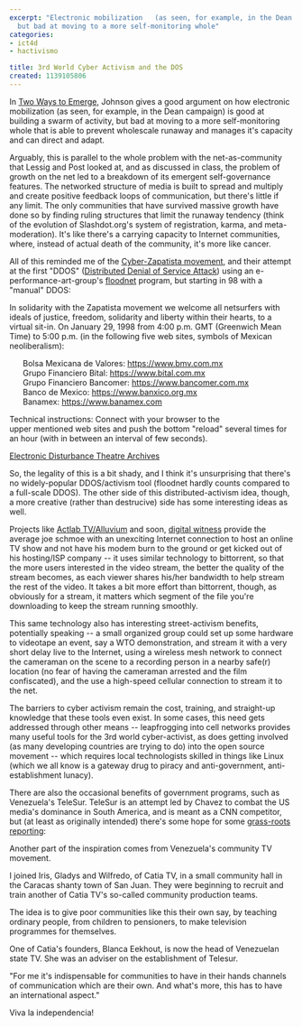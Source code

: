 ```yaml
---
excerpt: "Electronic mobilization   (as seen, for example, in the Dean campaign) is good at building a swarm of activity,
  but bad at moving to a more self-monitoring whole"
categories:
- ict4d
- hactivismo

title: 3rd World Cyber Activism and the DOS
created: 1139105806
---
```

<p>In <a href="https://extremedemocracy.com/chapters/Chapter%20Six-Emergence.pdf">Two Ways to Emerge</a>, Johnson gives a good argument on how electronic mobilization (as seen, for example, in the Dean campaign) is good at building a swarm of activity, but bad at moving to a more self-monitoring whole that is able to prevent wholescale runaway and manages it's capacity and can direct and adapt.</p>

<p>Arguably, this is parallel to the whole problem with the net-as-community that Lessig and Post looked at, and as discussed in class, the problem of growth on the net led to a breakdown of its emergent self-governance features.  The networked structure of media is built to spread and multiply and create positive feedback loops of communication, but there's little if any limit.  The only communities that have survived massive growth have done so by finding ruling structures that limit the runaway tendency (think of the evolution of Slashdot.org's system of registration, karma, and meta-moderation).  It's like there's a carrying capacity to Internet communities, where, instead of actual death of the community, it's more like cancer.</p>

<p>All of this reminded me of the <a href="https://www-personal.umich.edu/~pwahlen/Cyberactivism.htm">Cyber-Zapatista movement</a>, and their attempt at the first "DDOS" (<a href="https://en.wikipedia.org/wiki/DDOS">Distributed Denial of Service Attack</a>) using an e-performance-art-group's <a href="https://www.thing.net/~rdom/ecd/ZapTact.html">floodnet</a> program, but starting in 98 with a "manual" DDOS:</p>


In solidarity with the Zapatista movement we welcome all
netsurfers with ideals of justice, freedom, solidarity and liberty within
their hearts, to a virtual sit-in. On January 29, 1998 from 4:00 p.m. GMT
(Greenwich Mean Time) to 5:00 p.m. (in the following five web sites, symbols
of Mexican neoliberalism):

<ul>Bolsa Mexicana de Valores: <a href="https://www.bmv.com.mx">https://www.bmv.com.mx</a>
<br>Grupo Financiero Bital: <a href="https://www.bital.com.mx">https://www.bital.com.mx</a>
<br>Grupo Financiero Bancomer: <a href="https://www.bancomer.com.mx">https://www.bancomer.com.mx</a>
<br>Banco de Mexico: <a href="https://www.banxico.org.mx">https://www.banxico.org.mx</a>
<br>Banamex: <a href="https://www.banamex.com">https://www.banamex.com</a></ul>

<p>Technical instructions: Connect with your browser to the<br />
upper mentioned web sites and push the bottom "reload" several times for<br />
an hour (with in between an interval of few seconds).</p>

<p><a href="https://www.thing.net/~rdom/ecd/archives.html">Electronic Disturbance Theatre Archives</a><br />
</p>

<p>So, the legality of this is a bit shady, and I think it's unsurprising that there's no widely-popular DDOS/activism tool (floodnet hardly counts compared to a full-scale DDOS).  The other side of this distributed-activism idea, though, a more creative (rather than destrucive) side has some interesting ideas as well.</p>

<p>Projects like <a href="https://actlab.tv/technology.htm">Actlab TV/Alluvium</a> and soon, <a href="https://www.worldchanging.com/archives/004064.html">digital witness</a> provide the average joe schmoe with an unexciting Internet connection to host an online TV show and not have his modem burn to the ground or get kicked out of his hosting/ISP company -- it uses similar technology to bittorrent, so that the more users interested in the video stream, the better the quality of the stream becomes, as each viewer shares his/her bandwidth to help stream the rest of the video.  It takes a bit more effort than bittorrent, though, as obviously for a stream, it matters which segment of the file you're downloading to keep the stream running smoothly.</p>

<p>This same technology also has interesting street-activism benefits, potentially speaking -- a small organized group could set up some hardware to videotape an event, say a WTO demonstration, and stream it with a very short delay live to the Internet, using a wireless mesh network to connect the cameraman on the scene to a recording person in a nearby safe(r) location (no fear of having the cameraman arrested and the film confiscated), and the use a high-speed cellular connection to stream it to the net.</p>

<p>The barriers to cyber activism remain the cost, training, and straight-up knowledge that these tools even exist.  In some cases, this need gets addressed through other means -- leapfrogging into cell networks provides many useful tools for the 3rd world cyber-activist, as does getting involved (as many developing countries are trying to do) into the open source movement -- which requires local technologists skilled in things like Linux (which we all know is a gateway drug to piracy and anti-government, anti-establishment lunacy).</p>

<p>There are also the occasional benefits of government programs, such as Venezuela's TeleSur.  TeleSur is an attempt led by Chavez to combat the US media's dominance in South America, and is meant as a CNN competitor, but (at least as originally intended) there's some hope for some <a href="https://actlab.tv/servlet/BrowseThreadCherubic/tv/38#firstNew">grass-roots reporting</a>:</p>


Another part of the inspiration comes from Venezuela's community TV movement.

<p>I joined Iris, Gladys and Wilfredo, of Catia TV, in a small community hall in the Caracas shanty town of San Juan. They were beginning to recruit and train another of Catia TV's so-called community production teams.</p>

<p>The idea is to give poor communities like this their own say, by teaching ordinary people, from children to pensioners, to make television programmes for themselves.</p>

<p>One of Catia's founders, Blanca Eekhout, is now the head of Venezuelan state TV. She was an adviser on the establishment of Telesur.</p>

<p>"For me it's indispensable for communities to have in their hands channels of communication which are their own. And what's more, this has to have an international aspect." <br />
</p>

<p>Viva la independencia!</p>
